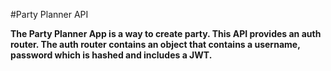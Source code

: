 #Party Planner API

**The Party Planner App is a way to create party. This API provides an auth router. The auth router contains an object that contains a username, password which is hashed and includes a JWT.**
